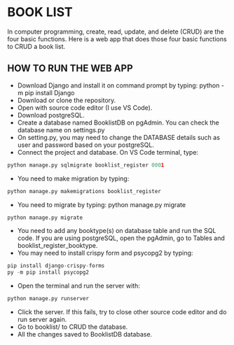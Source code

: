 # BOOK LIST

In computer programming, create, read, update, and delete (CRUD) are the four basic functions. Here is a web app that does those four basic functions to CRUD a book list.

## HOW TO RUN THE WEB APP

- Download Django and install it on command prompt by typing: python -m pip install Django
- Download or clone the repository.
- Open with source code editor (I use VS Code).
- Download postgreSQL.
- Create a database named BooklistDB on pgAdmin. You can check the database name on settings.py
- On setting.py, you may need to change the DATABASE details such as user and password based on your postgreSQL.
- Connect the project and database. On VS Code terminal, type: 
```python
python manage.py sqlmigrate booklist_register 0001
```
- You need to make migration by typing: 
```python
python manage.py makemigrations booklist_register
```
- You need to migrate by typing: python manage.py migrate
```python
python manage.py migrate
```
- You need to add any booktype(s) on database table and run the SQL code. If you are using postgreSQL, open the pgAdmin, go to Tables and booklist_register_booktype.
- You may need to install crispy form and psycopg2 by typing: 
```python
pip install django-crispy-forms
py -m pip install psycopg2
```
- Open the terminal and run the server with: 
```python
python manage.py runserver
```
- Click the server. If this fails, try to close other source code editor and do run server again.
- Go to booklist/ to CRUD the database.
- All the changes saved to BooklistDB database.
